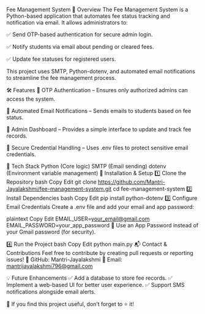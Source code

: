 Fee Management System
📌 Overview
The Fee Management System is a Python-based application that automates fee status tracking and notification via email. It allows administrators to:

✅ Send OTP-based authentication for secure admin login.

✅ Notify students via email about pending or cleared fees.

✅ Update fee statuses for registered users.

This project uses SMTP, Python-dotenv, and automated email notifications to streamline the fee management process.

🛠️ Features
🔹 OTP Authentication – Ensures only authorized admins can access the system.

🔹 Automated Email Notifications – Sends emails to students based on fee status.

🔹 Admin Dashboard – Provides a simple interface to update and track fee records.

🔹 Secure Credential Handling – Uses .env files to protect sensitive email credentials.

🔧 Tech Stack
Python (Core logic)
SMTP (Email sending)
dotenv (Environment variable management)
🚀 Installation & Setup
1️⃣ Clone the Repository
bash
Copy
Edit
git clone https://github.com/Mantri-Jayalakshmi/fee-management-system.git
cd fee-management-system
2️⃣ Install Dependencies
bash
Copy
Edit
pip install python-dotenv
3️⃣ Configure Email Credentials
Create a .env file and add your email and app password:

plaintext
Copy
Edit
EMAIL_USER=your_email@gmail.com
EMAIL_PASSWORD=your_app_password
🔹 Use an App Password instead of your Gmail password (for security).

4️⃣ Run the Project
bash
Copy
Edit
python main.py
📬 Contact & Contributions
Feel free to contribute by creating pull requests or reporting issues!
🔗 GitHub: Mantri-Jayalakshmi
📧 Email: mantrijayalakshmi796@gmail.com

💡 Future Enhancements
✅ Add a database to store fee records.
✅ Implement a web-based UI for better user experience.
✅ Support SMS notifications alongside email alerts.

🚀 If you find this project useful, don’t forget to ⭐ it!
